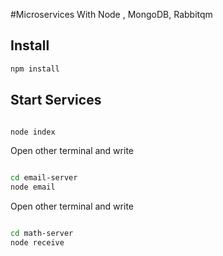 #Microservices With Node , MongoDB, Rabbitqm

## Install  

```bash
npm install
```

## Start Services

```bash

node index
```

Open other terminal and write

```bash

cd email-server
node email
```
Open other terminal and write

```bash

cd math-server
node receive
```

